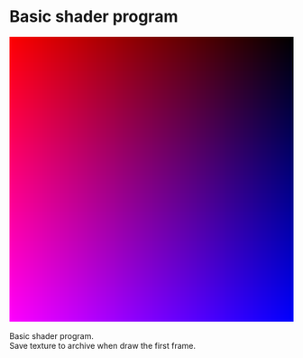 # Basic shader program

![basic shader image](../archive/0000.png)

Basic shader program.  
Save texture to archive when draw the first frame.